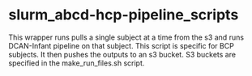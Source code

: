 # slurm_abcd-hcp-pipeline_scripts
This wrapper runs pulls a single subject at a time from the s3 and runs DCAN-Infant pipeline on that subject. This script is specific for BCP subjects. It then pushes the outputs to an s3 bucket. S3 buckets are specified in the make_run_files.sh script. 